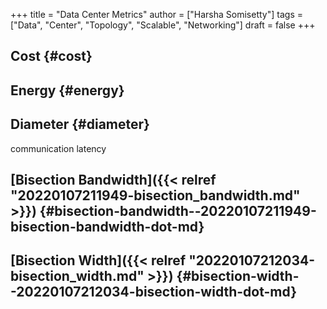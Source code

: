 +++
title = "Data Center Metrics"
author = ["Harsha Somisetty"]
tags = ["Data", "Center", "Topology", "Scalable", "Networking"]
draft = false
+++

## Cost {#cost}


## Energy {#energy}


## Diameter {#diameter}

communication latency


## [Bisection Bandwidth]({{< relref "20220107211949-bisection_bandwidth.md" >}}) {#bisection-bandwidth--20220107211949-bisection-bandwidth-dot-md}


## [Bisection Width]({{< relref "20220107212034-bisection_width.md" >}}) {#bisection-width--20220107212034-bisection-width-dot-md}